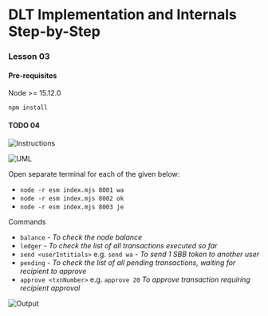 # DLT Implementation and Internals Step-by-Step

### Lesson 03

#### Pre-requisites

Node >= 15.12.0

`npm install`

#### TODO 04

![Instructions]()

![UML]()

Open separate terminal for each of the given below:

- `node -r esm index.mjs 8001 wa`
- `node -r esm index.mjs 8002 ok`
- `node -r esm index.mjs 8003 je`

Commands

- `balance` - _To check the node balance_
- `ledger` - _To check the list of all transactions executed so far_
- `send <userIntitials>` e.g. `send wa` - _To send 1 SBB token to another user_
- `pending` - _To check the list of all pending transactions, waiting for recipient to approve_
- `approve <txnNumber>` e.g. `approve 20` _To approve transaction requiring recipient approval_

![Output]()
